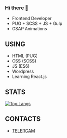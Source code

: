 ### Hi there 👋

- Frontend Developer
- PUG + SCSS + JS + Gulp
- GSAP Animations

## USING
- HTML (PUG)
- CSS (SCSS)
- JS (ES6)
- Wordpress
- Learning React.js

## STATS

[![Top Langs](https://github-readme-stats.vercel.app/api/top-langs/?username=OakTre&layout=compact&show_icons=true&theme=radical)](https://github.com/anuraghazra/github-readme-stats)

## CONTACTS

- [TELERGAM](https://t.me/jazhope)
